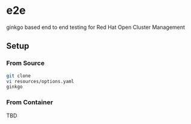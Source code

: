 # e2e

ginkgo based end to end testing for Red Hat Open Cluster Management

## Setup

### From Source

```bash
git clone 
vi resources/options.yaml
ginkgo
```

### From Container

TBD
